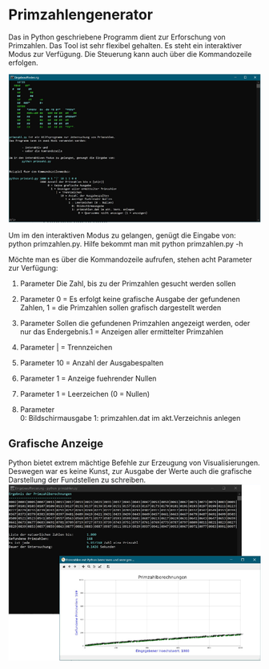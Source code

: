 # Primzahlengenerator
Das in Python geschriebene Programm dient zur Erforschung von Primzahlen. Das Tool ist sehr flexibel gehalten. Es steht ein interaktiver Modus zur Verfügung. Die Steuerung kann auch über die Kommandozeile erfolgen.

![Mit dem Parameter "-h" bekommt man Hilfe angezeigt](https://github.com/pittermann/Primzahlengenerator/blob/master/primzahlen_help.jpg)

Um im den interaktiven Modus zu gelangen, genügt die Eingabe von: python primzahlen.py.
Hilfe bekommt man mit python primzahlen.py -h


Möchte man es über die Kommandozeile aufrufen, stehen acht Parameter zur Verfügung:
1. Parameter
Die Zahl, bis zu der Primzahlen gesucht werden sollen

2. Parameter
	0 = Es erfolgt keine grafische Ausgabe der gefundenen Zahlen, 
	1 = die Primzahlen sollen grafisch dargestellt werden

3. Parameter
Sollen die gefundenen Primzahlen angezeigt werden, oder nur das Endergebnis.1 = Anzeigen aller ermittelter Primzahlen

4. Parameter
| = Trennzeichen

5. Parameter
10 = Anzahl der Ausgabespalten

6. Parameter
1 = Anzeige fuehrender Nullen

7. Parameter
1 = Leerzeichen (0 = Nullen)
                                       
8. Parameter																			 
0: Bildschirmausgabe
1: primzahlen.dat im akt.Verzeichnis anlegen

## Grafische Anzeige
Python bietet extrem mächtige Befehle zur Erzeugung von Visualisierungen. Deswegen war es keine Kunst, zur Ausgabe der Werte auch die grafische Darstellung der Fundstellen zu schreiben.
![Die Visualisierung ist ruckzuck geschrieben](https://github.com/pittermann/Primzahlengenerator/blob/master/primzahlen_graphic.jpg)


